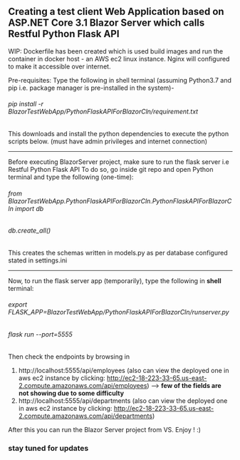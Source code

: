 ## Creating a test client Web Application based on ASP.NET Core 3.1 Blazor Server which calls Restful Python Flask API

WIP: Dockerfile has been created which is used build images and run the container in docker host - an AWS ec2 linux instance. Nginx will configured to make it accessible over internet.

Pre-requisites: Type the following in shell terminal (assuming Python3.7 and pip i.e. package manager is pre-installed in the system)-
###### pip install -r BlazorTestWebApp/PythonFlaskAPIForBlazorCln/requirement.txt
This downloads and install the python dependencies to execute the python scripts below. (must have admin privileges and internet connection)

---------------------------------------------------------------------------------------
Before executing BlazorServer project, make sure to run the flask server i.e Restful Python Flask API
To do so, go inside git repo and open Python terminal and type the following (one-time):
###### from BlazorTestWebApp.PythonFlaskAPIForBlazorCln.PythonFlaskAPIForBlazorCln import db
###### db.create_all()
This creates the schemas written in models.py as per database configured stated in settings.ini

---------------------------------------------------------------------------------------
Now, to run the flask server app (temporarily), type the following in **shell** terminal:
###### export FLASK_APP=BlazorTestWebApp/PythonFlaskAPIForBlazorCln/runserver.py
###### flask run --port=5555

Then check the endpoints by browsing in
1. http://localhost:5555/api/employees (also can view the deployed one in aws ec2 instance by clicking: http://ec2-18-223-33-65.us-east-2.compute.amazonaws.com/api/employees) --> **few of the fields are not showing due to some difficulty**
2. http://localhost:5555/api/departments (also can view the deployed one in aws ec2 instance by clicking: http://ec2-18-223-33-65.us-east-2.compute.amazonaws.com/api/departments)

After this you can run the Blazor Server project from VS. Enjoy ! :)

### stay tuned for updates
